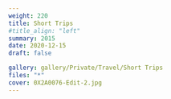 ```yaml
---
weight: 220
title: Short Trips
#title_align: "left"
summary: 2015
date: 2020-12-15
draft: false

gallery: gallery/Private/Travel/Short Trips
files: "*"
cover: 0X2A0076-Edit-2.jpg
---
```

